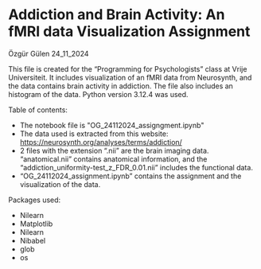 # Addiction and Brain Activity: An fMRI data Visualization Assignment
Özgür Gülen
24_11_2024


This file is created for the “Programming for Psychologists” class at Vrije Universiteit. It includes visualization of an fMRI data from Neurosynth, and the data contains brain activity in addiction. The file also includes an histogram of the data. Python version 3.12.4 was used.

Table of contents:

- The notebook file is "OG_24112024_assigngment.ipynb"
- The data used is extracted from this website: https://neurosynth.org/analyses/terms/addiction/
- 2 files with the extension “.nii” are the brain imaging data. “anatomical.nii” contains anatomical information, and the “addiction_uniformity-test_z_FDR_0.01.nii” includes the functional data. 
- “OG_24112024_assignment.ipynb” contains the assignment and the visualization of the data. 

Packages used:
- Nilearn
- Matplotlib
- Nilearn
- Nibabel
- glob
- os
